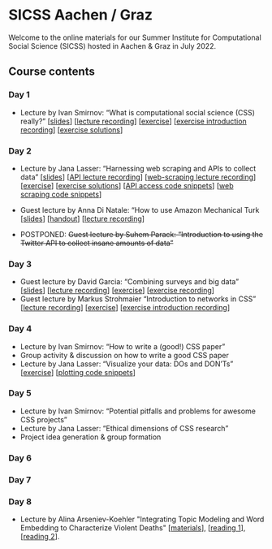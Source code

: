 # SICSS Aachen / Graz
Welcome to the online materials for our Summer Institute for Computational Social Science (SICSS) hosted in Aachen & Graz in July 2022.

## Course contents
### Day 1
* Lecture by Ivan Smirnov: “What is computational social science (CSS) really?” [[slides](https://docs.google.com/presentation/d/1lYYfzG-67kXKwakUuCO8UcNTUY-a2Q8g3Gh5Xfd1jRI/edit?usp=sharing)] [[lecture recording](
https://youtu.be/7LViOdr40vE)] [[exercise](https://github.com/JanaLasser/SICSS-aachen-graz/blob/main/01_02_digital_trace_data/exercise/gdp_foi_tutorial.ipynb)] [[exercise introduction recording](https://youtu.be/l3I468kdJoA)] [[exercise solutions](https://github.com/JanaLasser/SICSS-aachen-graz/blob/main/01_02_digital_trace_data/exercise/gdp_foi_tutorial_solved.ipynb)]

### Day 2
* Lecture by Jana Lasser: “Harnessing web scraping and APIs to collect data” [[slides](https://janalasser.github.io/SICSS-aachen-graz/02_01_APIs/slides/index.html#1)] [[API lecture recording](https://youtu.be/2rs3H0i-syI)] [[web-scraping lecture recording](
https://youtu.be/jdUrOJbYhCw)] [[exercise](https://github.com/JanaLasser/SICSS-aachen-graz/blob/main/02_01_APIs/exercise/API_exericses.ipynb)] [[exercise solutions](https://github.com/JanaLasser/SICSS-aachen-graz/blob/main/02_01_APIs/exercise/API_exericses_solved.ipynb)] [[API access code snippets](https://github.com/JanaLasser/SICSS-aachen-graz/blob/main/02_01_APIs/exercise/API_access_code_snippets.ipynb)] [[web scraping code snippets](https://github.com/JanaLasser/SICSS-aachen-graz/blob/main/02_01_APIs/exercise/web_scraping_code_snippets.ipynb)]

* Guest lecture by Anna Di Natale: “How to use Amazon Mechanical Turk [[slides](https://github.com/JanaLasser/SICSS-aachen-graz/blob/main/02_02_MTurk/SICCSS_MTurk_slides.pdf)] [[handout](https://github.com/JanaLasser/SICSS-aachen-graz/blob/main/02_02_MTurk/MTurk_basics_handout.pdf)] [[lecture recording](
https://youtu.be/Lv9DjfeacSM)]

* POSTPONED: ~~Guest lecture by Suhem Parack: “Introduction to using the Twitter API to collect insane amounts of data”~~

### Day 3
* Guest lecture by David Garcia: “Combining surveys and big data” [[slides](https://dgarcia-eu.github.io/SICSS-2022/#1)] [[lecture recording](
https://youtu.be/j44XhEgfJX0)] [[exercise](https://github.com/JanaLasser/SICSS-aachen-graz/blob/main/03_01_big_data_and_surveys/exercise/hfhub_transformer_intro.ipynb)] [[exercise recording](
https://youtu.be/YlMM26BHrZI)]
* Guest lecture by Markus Strohmaier “Introduction to networks in CSS” [[lecture recording](https://youtu.be/GR-OO-BYzs8)] [[exercise](https://github.com/JanaLasser/SICSS-aachen-graz/blob/main/03_02_networks/exercise/networks_exercise.ipynb)] [[exercise introduction recording](https://youtu.be/kEKpS0EpEs8)]

### Day 4
* Lecture by Ivan Smirnov: “How to write a (good!) CSS paper”
* Group activity & discussion on how to write a good CSS paper
* Lecture by Jana Lasser: “Visualize your data: DOs and DON’Ts” [[exercise](https://github.com/JanaLasser/SICSS-aachen-graz/blob/main/04_01_visualization/exercise/visualization_exercise.ipynb)] [[plotting code snippets](https://github.com/JanaLasser/SICSS-aachen-graz/blob/main/04_01_visualization/exercise/visualization_slides.ipynb)]

### Day 5
* Lecture by Ivan Smirnov: “Potential pitfalls and problems for awesome CSS projects”
* Lecture by Jana Lasser: “Ethical dimensions of CSS research”
* Project idea generation & group formation

### Day 6

### Day 7

### Day 8
* Lecture by Alina Arseniev-Koehler "Integrating Topic Modeling and Word Embedding to Characterize Violent Deaths" [[materials](https://github.com/arsena-k/discourse_atoms)], [[reading 1](https://www.pnas.org/doi/10.1073/pnas.2108801119)], [[reading 2](https://pubmed.ncbi.nlm.nih.gov/33984244/)].


